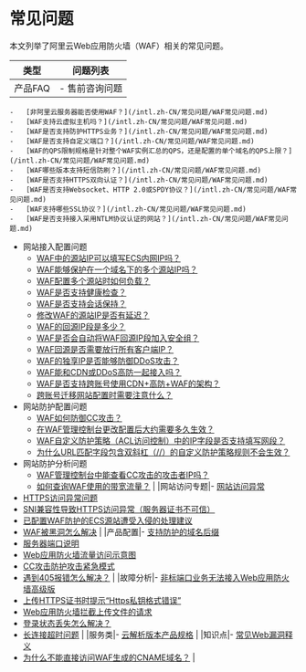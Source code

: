 # 常见问题

本文列举了阿里云Web应用防火墙（WAF）相关的常见问题。

|类型|问题列表|
|--|----|
|产品FAQ|-   售前咨询问题
    -   [非阿里云服务器能否使用WAF？](/intl.zh-CN/常见问题/WAF常见问题.md)
    -   [WAF支持云虚拟主机吗？](/intl.zh-CN/常见问题/WAF常见问题.md)
    -   [WAF是否支持防护HTTPS业务？](/intl.zh-CN/常见问题/WAF常见问题.md)
    -   [WAF是否支持自定义端口？](/intl.zh-CN/常见问题/WAF常见问题.md)
    -   [WAF的QPS限制规格是针对整个WAF实例汇总的QPS，还是配置的单个域名的QPS上限？](/intl.zh-CN/常见问题/WAF常见问题.md)
    -   [WAF哪些版本支持短信防刷？](/intl.zh-CN/常见问题/WAF常见问题.md)
    -   [WAF是否支持HTTPS双向认证？](/intl.zh-CN/常见问题/WAF常见问题.md)
    -   [WAF是否支持Websocket、HTTP 2.0或SPDY协议？](/intl.zh-CN/常见问题/WAF常见问题.md)
    -   [WAF支持哪些SSL协议？](/intl.zh-CN/常见问题/WAF常见问题.md)
    -   [WAF是否支持接入采用NTLM协议认证的网站？](/intl.zh-CN/常见问题/WAF常见问题.md)
-   网站接入配置问题
    -   [WAF中的源站IP可以填写ECS内网IP吗？](/intl.zh-CN/常见问题/WAF常见问题.md)
    -   [WAF能够保护在一个域名下的多个源站IP吗？](/intl.zh-CN/常见问题/WAF常见问题.md)
    -   [WAF配置多个源站时如何负载？](/intl.zh-CN/常见问题/WAF常见问题.md)
    -   [WAF是否支持健康检查？](/intl.zh-CN/常见问题/WAF常见问题.md)
    -   [WAF是否支持会话保持？](/intl.zh-CN/常见问题/WAF常见问题.md)
    -   [修改WAF的源站IP是否有延迟？](/intl.zh-CN/常见问题/WAF常见问题.md)
    -   [WAF的回源IP段是多少？](/intl.zh-CN/常见问题/WAF常见问题.md)
    -   [WAF是否会自动将WAF回源IP段加入安全组？](/intl.zh-CN/常见问题/WAF常见问题.md)
    -   [WAF回源是否需要放行所有客户端IP？](/intl.zh-CN/常见问题/WAF常见问题.md)
    -   [WAF的独享IP是否能够防御DDoS攻击？](/intl.zh-CN/常见问题/WAF常见问题.md)
    -   [WAF能和CDN或DDoS高防一起接入吗？](/intl.zh-CN/常见问题/WAF常见问题.md)
    -   [WAF是否支持跨账号使用CDN+高防+WAF的架构？](/intl.zh-CN/常见问题/WAF常见问题.md)
    -   [跨账号迁移网站配置时需要注意什么？](/intl.zh-CN/常见问题/WAF常见问题.md)
-   网站防护配置问题
    -   [WAF如何防御CC攻击？](/intl.zh-CN/常见问题/WAF常见问题.md)
    -   [在WAF管理控制台更改配置后大约需要多久生效？](/intl.zh-CN/常见问题/WAF常见问题.md)
    -   [WAF自定义防护策略（ACL访问控制）中的IP字段是否支持填写网段？](/intl.zh-CN/常见问题/WAF常见问题.md)
    -   [为什么URL匹配字段包含双斜杠（//）的自定义防护策略规则不会生效？](/intl.zh-CN/常见问题/WAF常见问题.md)
-   网站防护分析问题
    -   [WAF管理控制台中能查看CC攻击的攻击者IP吗？](/intl.zh-CN/常见问题/WAF常见问题.md)
    -   [如何查询WAF使用的带宽流量？](/intl.zh-CN/常见问题/WAF常见问题.md) |
|网站访问专题|-   [网站访问异常](/intl.zh-CN/常见问题/网站访问异常.md)
-   [HTTPS访问异常问题](/intl.zh-CN/常见问题/HTTPS访问异常问题.md)
-   [SNI兼容性导致HTTPS访问异常（服务器证书不可信）](/intl.zh-CN/常见问题/SNI兼容性导致HTTPS访问异常（服务器证书不可信）.md)
-   [已配置WAF防护的ECS源站遭受入侵的处理建议](/intl.zh-CN/常见问题/已配置WAF防护的ECS源站遭受入侵的处理建议.md)
-   [WAF被黑洞怎么解决](/intl.zh-CN/常见问题/WAF被黑洞怎么解决.md) |
|产品配置|-   [支持防护的域名后缀](/intl.zh-CN/常见问题/支持防护的域名后缀.md)
-   [服务器端口说明](/intl.zh-CN/常见问题/服务器端口说明.md)
-   [Web应用防火墙流量访问示意图](/intl.zh-CN/常见问题/Web应用防火墙流量访问示意图.md)
-   [CC攻击防护攻击紧急模式](/intl.zh-CN/常见问题/CC攻击防护攻击紧急模式.md)
-   [遇到405报错怎么解决？](/intl.zh-CN/常见问题/遇到405报错怎么解决？.md) |
|故障分析|-   [非标端口业务无法接入Web应用防火墙高级版](/intl.zh-CN/常见问题/非标端口业务无法接入Web应用防火墙高级版.md)
-   [上传HTTPS证书时提示“Https私钥格式错误”](/intl.zh-CN/常见问题/上传HTTPS证书时提示“Https私钥格式错误”.md)
-   [Web应用防火墙拦截上传文件的请求](/intl.zh-CN/常见问题/Web应用防火墙拦截上传文件的请求.md)
-   [登录状态丢失怎么解决？](/intl.zh-CN/常见问题/登录状态丢失怎么解决？.md)
-   [长连接超时问题](/intl.zh-CN/常见问题/长连接超时问题.md) |
|服务类|-   [云解析版本产品规格](/intl.zh-CN/常见问题/云解析版本产品规格.md) |
|知识点|-   [常见Web漏洞释义](/intl.zh-CN/常见问题/常见Web漏洞释义.md)
-   [为什么不能直接访问WAF生成的CNAME域名？](/intl.zh-CN/常见问题/为什么不能直接访问WAF生成的CNAME域名？.md) |

